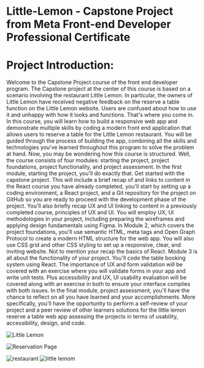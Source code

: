 # Little-Lemon - Capstone Project from Meta Front-end Developer Professional Certificate


# Project Introduction: 
Welcome to the Capstone Project course of the front end developer program. The Capstone project at the center of this course is based on a scenario involving the restaurant Little Lemon. In particular, the owners of Little Lemon have received negative feedback on the reserve a table function on the Little Lemon website. Users are confused about how to use it and unhappy with how it looks and functions. That's where you come in. In this course, you will learn how to build a responsive web app and demonstrate multiple skills by coding a modern front end application that allows users to reserve a table for the Little Lemon restaurant. You will be guided through the process of building the app, combining all the skills and technologies you've learned throughout this program to solve the problem at hand. Now, you may be wondering how this course is structured. Well, the course consists of four modules: starting the project, project foundations, project functionality, and project assessment. In the first module, starting the project, you'll do exactly that. Get started with the capstone project. This will include a brief recap of and links to content in the React course you have already completed, you'll start by setting up a coding environment, a React project, and a Git repository for the project on GitHub so you are ready to proceed with the development phase of the project. You'll also briefly recap UX and UI linking to content in a previously completed course, principles of UX and UI. You will employ UX, UI methodologies in your project, including preparing the wireframes and applying design fundamentals using Figma. In Module 2, which covers the project foundations, you'll use semantic HTML, meta tags and Open Graph Protocol to create a modern HTML structure for the web app. You will also use CSS grid and other CSS styling to set up a responsive, clear, and inviting website. Not to mention your recap the basics of React. Module 3 is all about the functionality of your project. You'll code the table booking system using React. The importance of UX and form validation will be covered with an exercise where you will validate forms in your app and write unit tests. Plus accessibility and UX, UI usability evaluation will be covered along with an exercise in both to ensure your interface complies with both issues. In the final module, project assessment, you'll have the chance to reflect on all you have learned and your accomplishments. More specifically, you'll have the opportunity to perform a self-review of your project and a peer review of other learners solutions for the little lemon reserve a table web app assessing the projects in terms of usability, accessibility, design, and code.


![Little Lemon](https://user-images.githubusercontent.com/70451928/222876487-fe6afc97-020b-436a-a60c-7d25e13c2be1.png)


![Reservation Page](https://user-images.githubusercontent.com/70451928/222876635-87ea3b56-c04e-44c6-acf9-b51d54d26364.png)


![restaurant](https://user-images.githubusercontent.com/70451928/222874465-67747b54-06d5-44c5-ac95-517f13610466.jpg)
![little lemom](https://user-images.githubusercontent.com/70451928/233808083-68ed0992-ad3d-4e0f-83ed-97ef2e40ca15.png)
